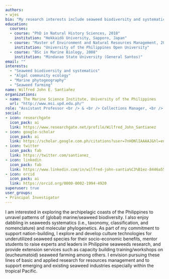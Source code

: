 ```yaml
---
authors:
- wjes
bio: "My research interests include seaweed biodiversity and systematics, seaweed molecular phylogenetics, seaweed cultivation, and coastal resources management."
education:
  courses:
  - course: "PhD in Natural History Sciences, 2018"
    institution: "Hokkaidō University, Sapporo, Japan"
  - course: "Master of Environment and Natural Resources Management, 2014"
    institution: "University of the Philippines Open University"
  - course: "BSc in Marine Biology, 2008"
    institution: "Mindanao State University (General Santos)"
email: ""
interests: 
  - "Seaweed biodiversity and systematics"
  - "Algal community ecology"
  - "Marine phytogeography"
  - "Seaweed farming"
name: Wilfred John E. Santiañez
organizations:
- name: The Marine Science Institute, University of the Philippines
  url: "http://www.msi.upd.edu.ph/"
role: "Assistant Professor <br /> & <br /> Collections Manager, <br /> G.T. Velasquez Phycological Herbarium"
social:
- icon: researchgate
  icon_pack: ai
  link: https://www.researchgate.net/profile/Wilfred_John_Santianez
- icon: google-scholar
  icon_pack: ai
  link: https://scholar.google.com.ph/citations?user=7nHONlIAAAAJ&hl=en
- icon: twitter
  icon_pack: fab
  link: https://twitter.com/santianez_
- icon: linkedin
  icon_pack: fab
  link: https://www.linkedin.com/in/wilfred-john-santia%C3%B1ez-8446a557/
- icon: orcid
  icon_pack: ai
  link: https://orcid.org/0000-0002-1994-4920
superuser: true
user_groups:
- Principal Investigator
---
```


I am interested in exploring the archipelagic coasts of the Philippines to unravel patterns of (global) marine/seaweed biodiversity. I also enjoy dabbling in seaweeds systematics (i.e., taxonomy, classification, and nomenclature) and molecular phylogenetics. As part of my commitment to support nation-building, I explore and develop culture technologies for underutilized seaweed species for their socio-economic benefits, mentor students to raise experts and leaders in Philippine seaweeds research, and provide extension services such as capacity building training/workshops on (eucheumatoid) seaweed farming among others. I envision pursuing these lines of basic and applied research for resources management and to support emerging and existing seaweed industries especially within the tropical Pacific.
